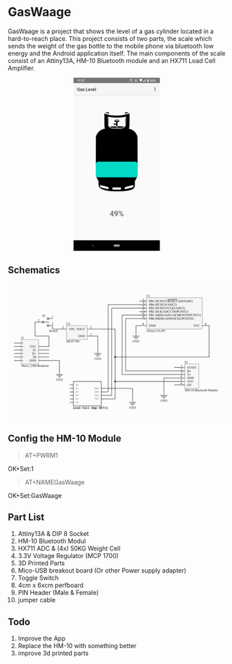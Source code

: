 # GasWaage
GasWaage is a project that shows the level of a gas cylinder located in a hard-to-reach place. This project consists of two parts, the scale which sends the weight of the gas bottle to the mobile phone via bluetooth low energy and the Android application itself. The main components of the scale consist of an Attiny13A, HM-10 Bluetooth module and an HX711 Load Cell Amplifier.

<p align="center">
  <img src="Pictures/AppMain.png" width="200" title="Main App View.">
</p>

## Schematics

<p align="center">
  <img src="Pictures/schematic.JPG" width="800" title="Schematic">
</p>

## Config the HM-10 Module

>AT+PWRM1

OK+Set:1

>AT+NAMEGasWaage

OK+Set:GasWaage

## Part List
1. Attiny13A & DIP 8 Socket
2. HM-10 Bluetooth Modul
3. HX711 ADC & (4x) 50KG Weight Cell
4. 3.3V Voltage Regulator (MCP 1700)
5. 3D Printed Parts
6. Mico-USB breakout board (Or other Power supply adapter)
7. Toggle Switch
8. 4cm x 6xcm perfboard
9. PIN Header (Male & Female)
10. jumper cable


## Todo
1. Improve the App
2. Replace the HM-10 with something better
3. improve 3d printed parts


